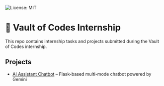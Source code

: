 ![License: MIT](https://img.shields.io/badge/License-MIT-yellow.svg)
# 🧠 Vault of Codes Internship

This repo contains internship tasks and projects submitted during the Vault of Codes internship.

## Projects

- [AI Assistant Chatbot](./AI%20assistant/) – Flask-based multi-mode chatbot powered by Gemini


